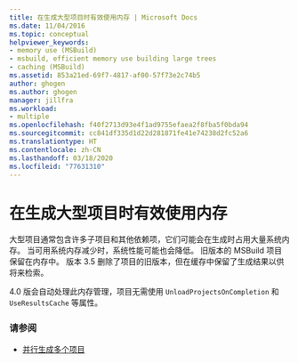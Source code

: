 ```yaml
---
title: 在生成大型项目时有效使用内存 | Microsoft Docs
ms.date: 11/04/2016
ms.topic: conceptual
helpviewer_keywords:
- memory use (MSBuild)
- msbuild, efficient memory use building large trees
- caching (MSBuild)
ms.assetid: 853a21ed-69f7-4817-af00-57f73e2c74b5
author: ghogen
ms.author: ghogen
manager: jillfra
ms.workload:
- multiple
ms.openlocfilehash: f40f2713d93e4f1ad9755efaea2f8fba5f0bda94
ms.sourcegitcommit: cc841df335d1d22d281871fe41e74238d2fc52a6
ms.translationtype: HT
ms.contentlocale: zh-CN
ms.lasthandoff: 03/18/2020
ms.locfileid: "77631310"
---
```

# <a name="use-memory-efficiently-when-you-build-large-projects"></a>在生成大型项目时有效使用内存

大型项目通常包含许多子项目和其他依赖项，它们可能会在生成时占用大量系统内存。 当可用系统内存减少时，系统性能可能也会降低。 旧版本的 MSBuild 项目保留在内存中。 版本 3.5 删除了项目的旧版本，但在缓存中保留了生成结果以供将来检索。

 4\.0 版会自动处理此内存管理，项目无需使用 `UnloadProjectsOnCompletion` 和 `UseResultsCache` 等属性。

### <a name="see-also"></a>请参阅

- [并行生成多个项目](../msbuild/building-multiple-projects-in-parallel-with-msbuild.md)
